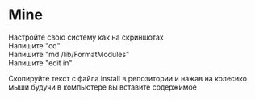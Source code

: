 # Mine
Настройте свою систему как на скриншотах   
Напишите "cd"  
Напишите "md /lib/FormatModules"  
Напишите "edit in"  

Скопируйте текст c файла install в репозитории и нажав на колесико мыши будучи в компьютере вы вставите содержимое
